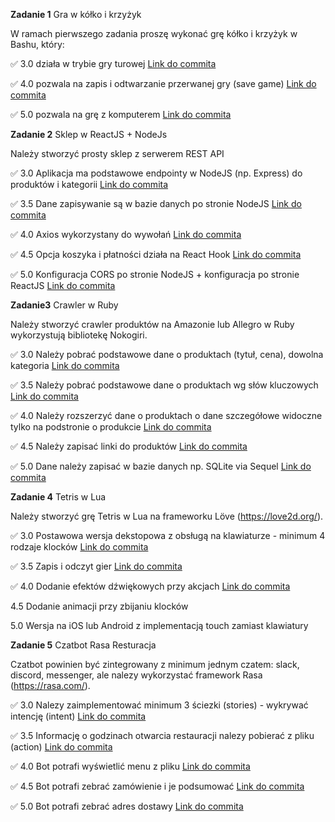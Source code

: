 **Zadanie 1** Gra w kółko i krzyżyk

W ramach pierwszego zadania proszę wykonać grę kółko i krzyżyk w
Bashu, który:

:white_check_mark: 3.0 działa w trybie gry turowej [Link do commita](https://github.com/bananky/jezyki-skryptowe/commit/9adc823a8fd9ca5421a0b25ba5b56c010287865c)

:white_check_mark: 4.0 pozwala na zapis i odtwarzanie przerwanej gry (save game) [Link do commita](https://github.com/bananky/jezyki-skryptowe/commit/107cb8ada10387a502ab3a29aa27a33b0b6d9898)

:white_check_mark: 5.0 pozwala na grę z komputerem [Link do commita](https://github.com/bananky/jezyki-skryptowe/commit/0feba1ffc1eecfd65e3349f6530dc99feb03b0b4)


**Zadanie 2** Sklep w ReactJS + NodeJs

Należy stworzyć prosty sklep z serwerem REST API

:white_check_mark: 3.0 Aplikacja ma podstawowe endpointy w NodeJS (np. Express) do
produktów i kategorii [Link do commita](https://github.com/bananky/jezyki-skryptowe/commit/4da8b7211d7ff371f3b6f5da18c990b663b3503c)

:white_check_mark: 3.5 Dane zapisywanie są w bazie danych po stronie NodeJS [Link do commita](https://github.com/bananky/jezyki-skryptowe/commit/ac7b79e051e42db45f324c9bc1fcd97f8ad57785)

:white_check_mark: 4.0 Axios wykorzystany do wywołań [Link do commita](https://github.com/bananky/jezyki-skryptowe/commit/697474f6f9319934e06b15aedb578fc4563b1f59)

:white_check_mark: 4.5 Opcja koszyka i płatności działa na React Hook [Link do commita](https://github.com/bananky/jezyki-skryptowe/commit/43537782201074c196bbb03d0fa90926d253c16b)

:white_check_mark: 5.0 Konfiguracja CORS po stronie NodeJS + konfiguracja po stronie
ReactJS [Link do commita](https://github.com/bananky/jezyki-skryptowe/commit/97b140dafd2c8217503ac7c880c5c2dd069c8a6e)


**Zadanie3** Crawler w Ruby

Należy stworzyć crawler produktów na Amazonie lub Allegro w Ruby
wykorzystują bibliotekę Nokogiri.

:white_check_mark: 3.0 Należy pobrać podstawowe dane o produktach (tytuł, cena), dowolna
kategoria [Link do commita](https://github.com/bananky/jezyki-skryptowe/commit/45e2fd999e07dc78228327c4f5fd8e7266f561c1)

:white_check_mark: 3.5 Należy pobrać podstawowe dane o produktach wg słów kluczowych [Link do commita](https://github.com/bananky/jezyki-skryptowe/commit/291bf4e4320936b113d1bc0e0b18cfabcd910a03)

:white_check_mark: 4.0 Należy rozszerzyć dane o produktach o dane szczegółowe widoczne tylko na podstronie o produkcie [Link do commita](https://github.com/bananky/jezyki-skryptowe/commit/fab24637f222f489f8e9d42c12266515e16bb192)

:white_check_mark: 4.5 Należy zapisać linki do produktów [Link do commita](https://github.com/bananky/jezyki-skryptowe/commit/339a1c2b591fbb4f45e29520a0c1baf465f23669)

:white_check_mark: 5.0 Dane należy zapisać w bazie danych np. SQLite via Sequel [Link do commita](https://github.com/bananky/jezyki-skryptowe/commit/5f23cb0171550e6e655e1bf1ff532b5df59c3c5f)


**Zadanie 4** Tetris  w Lua

Należy stworzyć grę Tetris w Lua na frameworku Löve
(https://love2d.org/).

:white_check_mark: 3.0 Postawowa wersja dekstopowa z obsługą na klawiaturze - minimum 4
rodzaje klocków [Link do commita](https://github.com/bananky/jezyki-skryptowe/commit/eb95c910d5835b73c630d6d55cdcaa151fe4e2c3)

:white_check_mark: 3.5 Zapis i odczyt gier [Link do commita](https://github.com/bananky/jezyki-skryptowe/commit/70b3cfa543177c7a059b963dd69b889bc92a98ab)

:white_check_mark: 4.0 Dodanie efektów dźwiękowych przy akcjach [Link do commita](https://github.com/bananky/jezyki-skryptowe/commit/374ab961f01d74b5fca0a964219b267121e5cb50)

4.5 Dodanie animacji przy zbijaniu klocków

5.0 Wersja na iOS lub Android z implementacją touch zamiast klawiatury


**Zadanie 5** Czatbot Rasa Resturacja

Czatbot powinien być zintegrowany z minimum jednym czatem: slack,
discord, messenger, ale nalezy wykorzystać framework Rasa
(https://rasa.com/).

:white_check_mark: 3.0 Nalezy zaimplementować minimum 3 ściezki (stories) - wykrywać
intencję (intent) [Link do commita](https://github.com/bananky/jezyki-skryptowe/commit/e6962cc70eb9b5ef49744f33d522cf349f06565d)

:white_check_mark: 3.5 Informację o godzinach otwarcia restauracji nalezy pobierać z
pliku (action) [Link do commita](https://github.com/bananky/jezyki-skryptowe/commit/501c02e202bf4111f688155e038f0dda58c579fb)

:white_check_mark: 4.0 Bot potrafi wyświetlić menu z pliku [Link do commita](https://github.com/bananky/jezyki-skryptowe/commit/72075e4c46386a21bb5f62526a64c4cb4093d870)

:white_check_mark: 4.5 Bot potrafi zebrać zamówienie i je podsumować [Link do commita](https://github.com/bananky/jezyki-skryptowe/commit/5efce41ccae2ad3bd366eeaa9987502d69307f69)

:white_check_mark: 5.0 Bot potrafi zebrać adres dostawy [Link do commita](https://github.com/bananky/jezyki-skryptowe/commit/dd2638bf99db175f4fe46f236e4dba5ce5ecb443)
